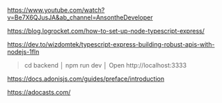 https://www.youtube.com/watch?v=Be7X6QJusJA&ab_channel=AnsontheDeveloper

https://blog.logrocket.com/how-to-set-up-node-typescript-express/

https://dev.to/wizdomtek/typescript-express-building-robust-apis-with-nodejs-1fln


> cd backend                                                  │
> npm run dev                                                 │
> Open http://localhost:3333

https://docs.adonisjs.com/guides/preface/introduction

https://adocasts.com/
